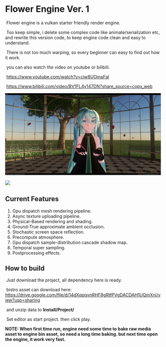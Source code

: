 # Flower Engine Ver. 1

​	Flower engine is a vulkan starter friendly render engine.

​	Too keep simple, i delete some complex code like animate/serialization etc, and rewrite this version code, to keep engine code clean and easy to understand.

​	There is not too much warping, so every beginner can easy to find out how it work.

​	you can also watch the video on youtube or bilibili:

​	https://www.youtube.com/watch?v=ciw8UOmaFaI

​	https://www.bilibili.com/video/BV1FL4y147DN?share_source=copy_web

![](Gallery/Snipaste_2022-02-07_21-56-08.png)

![](Gallery/Snipaste_2022-05-18_23-56-08.png)

## Current Features

1. Gpu dispatch mesh rendering pipeline.
2. Async texture uploading pipeline.
3. Physical-Based rendering and shading.
4. Ground-True approximate ambient occlusion.
5. Stochastic screen space reflection.
6. Precompute atmosphere.
7. Gpu dispatch sample-distribution cascade shadow map.
8. Temporal super sampling.
9. Postprocessing effects.

## How to build

​	Just download the project, all dependency here is ready.

​	bistro asset can download here: https://drive.google.com/file/d/14dXqpqvnRHF8gRtfPVgDACDAH1UQmXni/view?usp=sharing

​	and unzip data to **Install/Project/**

​	Set editor as start project. then click play. 

**NOTE: When first time run, engine need some time to bake raw media asset to engine bin asset, so need a long time baking. but next time open the engine, it work very fast.**
